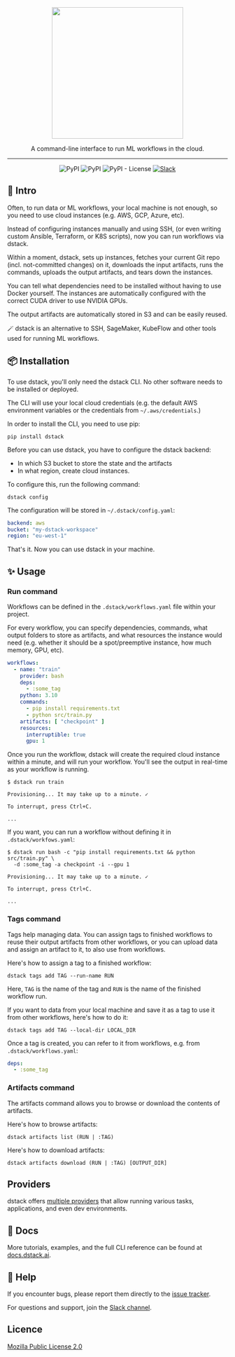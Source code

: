 <div align="center">
<img src="https://raw.githubusercontent.com/dstackai/dstack/master/docs/assets/logo.svg" width="300px"/>    

A command-line interface to run ML workflows in the cloud.
______________________________________________________________________

![PyPI](https://img.shields.io/github/workflow/status/dstackai/dstack/Build?logo=github&style=for-the-badge)
![PyPI](https://img.shields.io/pypi/v/dstack?style=for-the-badge)
![PyPI - License](https://img.shields.io/pypi/l/dstack?style=for-the-badge)
[![Slack](https://img.shields.io/badge/slack-join-e01563?style=for-the-badge)](https://join.slack.com/t/dstackai/shared_invite/zt-xdnsytie-D4qU9BvJP8vkbkHXdi6clQ)

[//]: # ([![twitter]&#40;https://img.shields.io/twitter/follow/dstackai.svg?style=social&label=Follow&#41;]&#40;https://twitter.com/dstackai&#41;)

</div>

## 👋 Intro

Often, to run data or ML workflows, your local machine is not enough, so you need to use 
cloud instances (e.g. AWS, GCP, Azure, etc).

Instead of configuring instances manually and using SSH,
(or even writing custom Ansible, Terraform, or K8S scripts), 
now you can run workflows via dstack.

Within a moment, dstack, sets up instances, fetches your current
Git repo (incl. not-committed changes) on it, downloads the input artifacts,
runs the commands, uploads the output artifacts, 
and tears down the instances.

You can tell what dependencies need to be installed without having to use Docker yourself.
The instances are automatically configured with the correct CUDA driver to use NVIDIA GPUs.

The output artifacts are automatically stored in S3 and can be easily reused.

🪄 dstack is an alternative to SSH, SageMaker, KubeFlow and other tools used 
for running ML workflows.

## 📦 Installation

To use dstack, you'll only need the dstack CLI. No other software needs to be installed or deployed.

The CLI will use your local cloud credentials (e.g. the default AWS environment variables 
or the credentials from `~/.aws/credentials`.)

In order to install the CLI, you need to use pip:

```shell
pip install dstack
```

Before you can use dstack, you have to configure the dstack backend:

 * In which S3 bucket to store the state and the artifacts
 * In what region, create cloud instances.

To configure this, run the following command:

```shell
dstack config
```

The configuration will be stored in `~/.dstack/config.yaml`:

```yaml
backend: aws
bucket: "my-dstack-workspace"
region: "eu-west-1"
```

That's it. Now you can use dstack in your machine.

## ✨ Usage

### Run command

Workflows can be defined in the `.dstack/workflows.yaml` file within your 
project.

For every workflow, you can specify dependencies, commands, what output folders to store
as artifacts, and what resources the instance would need (e.g. whether it should be a 
spot/preemptive instance, how much memory, GPU, etc).

```yaml
workflows:
  - name: "train"
    provider: bash
    deps:
      - :some_tag
    python: 3.10
    commands:
      - pip install requirements.txt
      - python src/train.py
    artifacts: [ "checkpoint" ]
    resources:
      interruptible: true
      gpu: 1
```

Once you run the workflow, dstack will create the required cloud instance within a minute,
and will run your workflow. You'll see the output in real-time as your 
workflow is running.

```shell
$ dstack run train

Provisioning... It may take up to a minute. ✓

To interrupt, press Ctrl+C.

...
```

If you want, you can run a workflow without defining it in `.dstack/workfows.yaml`:

```shell
$ dstack run bash -c "pip install requirements.txt && python src/train.py" \
  -d :some_tag -a checkpoint -i --gpu 1

Provisioning... It may take up to a minute. ✓

To interrupt, press Ctrl+C.

...
```

### Tags command

Tags help managing data. You can assign tags to 
finished workflows to reuse their output artifacts 
from other workflows, or you can upload data and assign an artifact to it,
to also use from workflows.

Here's how to assign a tag to a finished workflow:

```shell
dstack tags add TAG --run-name RUN
```

Here, `TAG` is the name of the tag and `RUN` is the name of the finished workflow run.

If you want to data from your local machine and save it as a tag to use it from other workflows,
here's how to do it:

```shell
dstack tags add TAG --local-dir LOCAL_DIR
```

Once a tag is created, you can refer to it from workflows, e.g. from `.dstack/workflows.yaml`:

```yaml
deps:
  - :some_tag
```

### Artifacts command

The artifacts command allows you to browse or download the contents of artifacts.

Here's how to browse artifacts:

```shell
dstack artifacts list (RUN | :TAG)
```

Here's how to download artifacts:

```shell
dstack artifacts download (RUN | :TAG) [OUTPUT_DIR]
```

## Providers

dstack offers [multiple providers](https://docs.dstack.ai/providers) that allow running various tasks, applications, 
and even dev environments.


## 📘 Docs

More tutorials, examples, and the full CLI reference can be found at [docs.dstack.ai](https://docs.dstack.ai).

## 🛟 Help

If you encounter bugs, please report them directly 
to the [issue tracker](https://github.com/dstackai/dstack/issues).

For questions and support, join the [Slack channel](https://join.slack.com/t/dstackai/shared_invite/zt-xdnsytie-D4qU9BvJP8vkbkHXdi6clQ).

##  Licence

[Mozilla Public License 2.0](LICENSE.md)